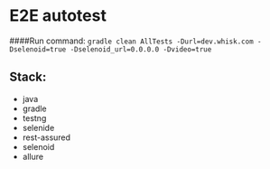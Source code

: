 # E2E autotest

####Run command:
``
gradle clean AllTests -Durl=dev.whisk.com -Dselenoid=true -Dselenoid_url=0.0.0.0 -Dvideo=true
``

## Stack:
- java
- gradle
- testng
- selenide
- rest-assured
- selenoid
- allure
